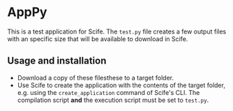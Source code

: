 # AppPy #

This is a test application for Scife. The `test.py` file creates a few output files with an specific size that will be available to download in Scife.

## Usage and installation ##

* Download a copy of these filesthese to a target folder.
* Use Scife to create the application with the contents of the target folder, e.g. using the `create_application` command of Scife's CLI. The compilation script **and** the execution script must be set to `test.py`.
